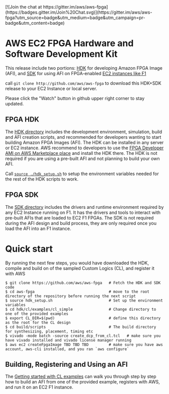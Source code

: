 <span style="display: inline-block;">
[![Join the chat at https://gitter.im/aws/aws-fpga](https://badges.gitter.im/Join%20Chat.svg)](https://gitter.im/aws/aws-fpga?utm_source=badge&utm_medium=badge&utm_campaign=pr-badge&utm_content=badge)

# AWS EC2 FPGA Hardware and Software Development Kit

This release include two portions: [HDK](./hdk) for developing Amazon FPGA Image (AFI),  and [SDK](./sdk) for using AFI on FPGA-enabled [EC2 instances like F1](https://aws.amazon.com/ec2/f1)

call `git clone http://github.com/aws/aws-fpga` to download this HDK+SDK release to your EC2 Instance or local server.

Please click the "Watch" button in github upper right corner to stay updated.

## FPGA HDK

The [HDK directory](./hdk) includes the development environment, simulation, build and AFI creation scripts, and recommended for developers wanting to start building Amazon FPGA Images (AFI).  The HDK can be installed in any server or EC2 instance. AWS recommend to developers to use the [FPGA Developer AMI on AWS Marketplace place](https//aws.amazon.com/marketplace/AmazonFPGAAmi) and install the HDK there. The HDK is not required if you are using a pre-built AFI and not planning to build your own AFI.

Call [`source ./hdk_setup.sh`](./hdk_setup.sh) to setup the environment variables needed for the rest of the HDK scripts to work.

## FPGA SDK

The [SDK directory](./sdk) includes the drivers and runtime environment required by any EC2 Instance running on F1. It has the drivers and tools to interact with pre-built AFIs that are loaded to EC2 F1 FPGAs. The SDK is not required during the AFI design and build process, they are only required once you load the AFI into an F1 instance.

# Quick start

By running the next few steps, you would have downloaded the HDK, compile and build on of the sampled Custom Logics (CL), and register it with AWS

    $ git clone https://github.com/aws/aws-fpga   # Fetch the HDK and SDK code
    $ cd aws-fpga                                 # move to the root directory of the repository before running the next script
    $ source hdk_setup.sh                         # Set up the environment variables
    $ cd hdk/cl/examples/cl_simple                # Change directory to one of the provided examples
    $ export CL_DIR=$(pwd)                        # define this directory as the root for the CL design
    $ cd build/scripts                            # The build directory for synthesizing, placement, timing etc
    $ vivado -mode batch -source create_dcp_from_cl.tcl   # make sure you have vivado installed and vivado license manager running
    $ aws ec2 createFpgaImage TBD TBD TBD         # make sure you have aws account, aws-cli installed, and you ran `aws configure`
    
## Building, Registering and Using an AFI 

The [Getting started with CL examples](./hdk/cl/examples/Getting_Started_With_CL_Examples.md) can walk you through step by step how to build an AFI from one of the provided example, registers with AWS, and run it on an EC2 F1 instance.


